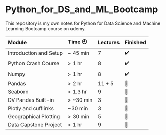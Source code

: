 # Python_for_DS_and_ML_Bootcamp
This repository is my own notes for Python for Data Science and Machine Learning Bootcamp course on udemy.

Module | Time :clock9: | Lectures | Finished
:------------ | :-------------| :-------------| :-------------
Introduction and Setup | ~ 45 min | 7 | :heavy_check_mark:
Python Crash Course | > 1 hr | 8 | :heavy_check_mark:
Numpy | > 1 hr | 8 | :heavy_check_mark:
Pandas | > 2 hr | 11 + 5 | :black_square_button:
Seaborn | > 1.3 hr | 9 | :black_square_button:
DV Pandas Built-in | > ~30 min | 3 | :black_square_button:
Plotly and cufflinks | ~30 min | 3 | :black_square_button:
Geographical Plotting | > 30 min | 5 | :black_square_button:
Data Capstone Project | > 1 hr | 9 | :black_square_button:
